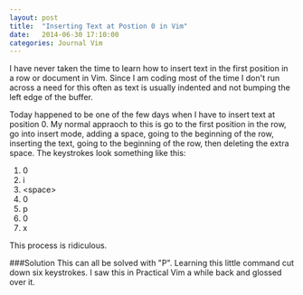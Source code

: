 ```yaml
---
layout: post
title:  "Inserting Text at Postion 0 in Vim"
date:   2014-06-30 17:10:00
categories: Journal Vim
---
```


I have never taken the time to learn how to insert text in the first position in a row or document in Vim. Since I am coding most of the time I don't run across a need for this often as text is usually indented and not bumping the left edge of the buffer.

Today happened to be one of the few days when I have to insert text at position 0. My normal appraoch to this is go to the first position in the row, go into insert mode, adding a space, going to the beginning of the row, inserting the text, going to the beginning of the row, then deleting the extra space. The keystrokes look something like this:

1. 0
2. i
3. \<space\>
4. 0
5. p
6. 0
7. x

This process is ridiculous.

###Solution
This can all be solved with "P". Learning this little command cut down six keystrokes. I saw this in Practical Vim a while back and glossed over it.
